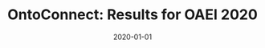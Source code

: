 ---
title: 'OntoConnect: Results for OAEI 2020'
collection: publications
permalink: /publication/2020-CEUR Workshop Proceedings-OntoConnect-Results.md
excerpt: 'J. Chakraborty, B. Yaman, L. Virgili, K. Konar, S.K. Bansal'
date: 2020-01-01
venue: 'CEUR Workshop Proceedings'
link: 'http://disi.unitn.it/~pavel/om2020/papers/oaei20_paper11.pdf'
location: 'Arizona State University; Dublin City University; DII, Polytechnic University of Marche; Media.net'
---